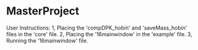 # MasterProject
User Instructions:
1, Placing the 'compDPK_hobin' and 'saveMass_hobin' files in the 'core' file.
2, Placing the '16mainwindow' in the 'example' file.
3, Running the '16mainwindow' file.
